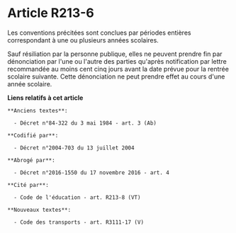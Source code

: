 # Article R213-6

Les conventions précitées sont conclues par périodes entières correspondant à une ou plusieurs années scolaires.

Sauf résiliation par la personne publique, elles ne peuvent prendre fin par dénonciation par l'une ou l'autre des parties
qu'après notification par lettre recommandée au moins cent cinq jours avant la date prévue pour la rentrée scolaire suivante.
Cette dénonciation ne peut prendre effet au cours d'une année scolaire.

**Liens relatifs à cet article**

	**Anciens textes**:

	  - Décret n°84-322 du 3 mai 1984 - art. 3 (Ab)

	**Codifié par**:

	  - Décret n°2004-703 du 13 juillet 2004

	**Abrogé par**:

	  - Décret n°2016-1550 du 17 novembre 2016 - art. 4

	**Cité par**:

	  - Code de l'éducation - art. R213-8 (VT)

	**Nouveaux textes**:

	  - Code des transports - art. R3111-17 (V)
